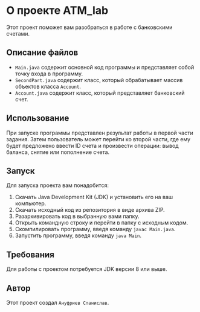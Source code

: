 # О проекте ATM_lab

Этот проект поможет вам разобраться в работе с банковскими счетами. 

## Описание файлов

- `Main.java` содержит основной код программы и представляет собой точку входа в программу.
- `SecondPart.java` содержит класс, который обрабатывает массив объектов класса `Account`.
- `Account.java` содержит класс, который представляет банковский счет.

## Использование

При запуске программы представлен результат работы в первой части задания. Затем пользователь может перейти ко второй части, где ему будет предложено ввести ID счета и произвести операции: вывод баланса, снятие или пополнение счета.

## Запуск

Для запуска проекта вам понадобится:

1. Скачать Java Development Kit (JDK) и установить его на ваш компьютер.
2. Скачать исходный код из репозитория в виде архива ZIP.
3. Разархивировать код в выбранную вами папку.
4. Открыть командную строку и перейти в папку с исходным кодом.
5. Скомпилировать программу, введя команду `javac Main.java`.
6. Запустить программу, введя команду `java Main`.

## Требования

Для работы с проектом потребуется JDK версии 8 или выше.

## Автор

Этот проект создал `Ануфриев Станислав`.
